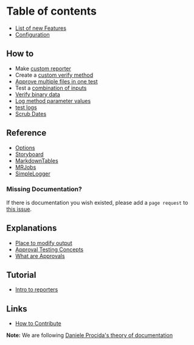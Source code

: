 # Table of contents

-   [List of new Features](features.md)
-   [Configuration](configuration.md)

## How to

-   Make [custom reporter](how_to/create_a_custom_reporter.md)
-   Create a [custom verify method](how_to/create_custom_verify_methods.md)
-   [Approve multiple files in one test](how_to/multiple_approvals_per_test.md)
-   Test a [combination of inputs](how_to/test_combinations_of_inputs.md)
-   [Verify binary data](how_to/verify-binary.md)
-   [Log method parameter values](how_to/log_method_parameter_values.md)
-   [test logs](how_to/test_logs.md)
-   [Scrub Dates](how_to/scrub_dates.md)

## Reference

-   [Options](reference/options.md)
-   [Storyboard](reference/storyboard.md)
-   [MarkdownTables](reference/markdown_table.md)
-   [MRJobs](reference/mr_job.md)
-   [SimpleLogger](reference/simple_logger.md)

### Missing Documentation?

If there is documentation you wish existed, please add a `page request` to [this issue](https://github.com/approvals/ApprovalTests.Python/issues/135).

## Explanations

-   [Place to modify output](explanation/creating_output.md)
-   [Approval Testing Concepts](explanation/approval_testing.md)
-   [What are Approvals](explanation/what_are_approvals.md)

## Tutorial

-   [Intro to reporters](tutorial/intro-to-reporters.md)

## Links

-   [How to Contribute](Contribute.md)

**Note:** We are following [Daniele Procida's theory of documentation](https://documentation.divio.com)
